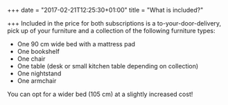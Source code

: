 +++
date = "2017-02-21T12:25:30+01:00"
title = "What is included?"

+++
Included in the price for both subscriptions is a to-your-door-delivery, pick up of your furniture and a collection of the following furniture types:

* One 90 cm wide bed with a mattress pad
* One bookshelf
* One chair
* One table (desk or small kitchen table depending on collection)
* One nightstand
* One armchair

You can opt for a wider bed (105 cm) at a slightly increased cost!

